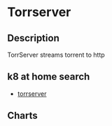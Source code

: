 # Torrserver

## Description

TorrServer streams torrent to http

## k8 at home search

- [torrserver](https://nanne.dev/k8s-at-home-search/#/torrserver)

## Charts


